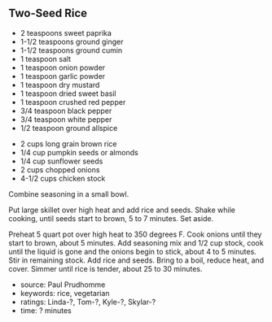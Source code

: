 Two-Seed Rice
-------------

- 2 teaspoons sweet paprika
- 1-1/2 teaspoons ground ginger
- 1-1/2 teaspoons ground cumin
- 1 teaspoon salt
- 1 teaspoon onion powder
- 1 teaspoon garlic powder
- 1 teaspoon dry mustard
- 1 teaspoon dried sweet basil
- 1 teaspoon crushed red pepper
- 3/4 teaspoon black pepper
- 3/4 teaspoon white pepper
- 1/2 teaspoon ground allspice
<!-- -->
- 2 cups long grain brown rice
- 1/4 cup pumpkin seeds or almonds
- 1/4 cup sunflower seeds
- 2 cups chopped onions
- 4-1/2 cups chicken stock

Combine seasoning in a small bowl.

Put large skillet over high heat and add rice and seeds.  Shake while
cooking, until seeds start to brown, 5 to 7 minutes.  Set aside.

Preheat 5 quart pot over high heat to 350 degrees F.  Cook onions
until they start to brown, about 5 minutes.  Add seasoning mix and 1/2
cup stock, cook until the liquid is gone and the onions begin to
stick, about 4 to 5 minutes.  Stir in remaining stock.  Add rice and
seeds.  Bring to a boil, reduce heat, and cover.  Simmer until rice is
tender, about 25 to 30 minutes.

- source: Paul Prudhomme
- keywords: rice, vegetarian
- ratings: Linda-?, Tom-?, Kyle-?, Skylar-?
- time: ? minutes

